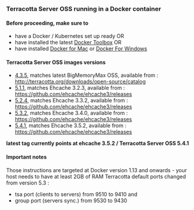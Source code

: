 ### Terracotta Server OSS running in a Docker container

#### Before proceeding, make sure to
* have a Docker / Kubernetes set up ready OR
* have installed the latest [Docker Toolbox](https://www.docker.com/docker-toolbox) OR
* have installed [Docker for Mac](https://docs.docker.com/docker-for-mac/) or [Docker For Windows](https://docs.docker.com/docker-for-windows/)


#### Terracotta Server OSS images versions

* [4.3.5](/4.3.5), matches latest BigMemoryMax OSS, available from : http://terracotta.org/downloads/open-source/catalog
* [5.1.1](/5.1.1), matches Ehcache 3.2.3, available from : https://github.com/ehcache/ehcache3/releases
* [5.2.4](/5.2.4), matches Ehcache 3.3.2, available from : https://github.com/ehcache/ehcache3/releases
* [5.3.2](/5.3.2), matches Ehcache 3.4.0, available from : https://github.com/ehcache/ehcache3/releases
* [5.4.1](/5.4.1), matches Ehcache 3.5.2, available from : https://github.com/ehcache/ehcache3/releases

__latest tag currently points at ehcache 3.5.2 / Terracotta Server OSS 5.4.1__

#### Important notes

Those instructions are targeted at Docker version 1.13 and onwards - your host needs to have at least 2GB of RAM
Terracotta default ports changed from version 5.3 :
 * tsa port (clients to servers) from 9510 to 9410 and
 * group port (servers sync.) from 9530 to 9430